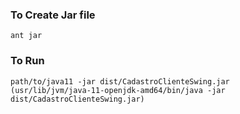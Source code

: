 ### To Create Jar file
```
ant jar
```

### To Run
```
path/to/java11 -jar dist/CadastroClienteSwing.jar
(usr/lib/jvm/java-11-openjdk-amd64/bin/java -jar dist/CadastroClienteSwing.jar)
```
